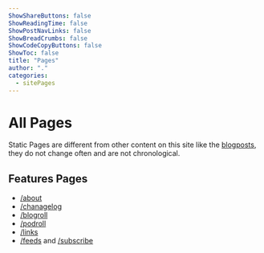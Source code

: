 ```yaml
---
ShowShareButtons: false
ShowReadingTime: false
ShowPostNavLinks: false
ShowBreadCrumbs: false
ShowCodeCopyButtons: false
ShowToc: false
title: "Pages"
author: "."
categories:
  - sitePages
---
```


# All Pages

Static Pages are different from other content on this site like the [blogposts](/posts), they do not change often and are not chronological.

## Features Pages

* [/about](/about)
* [/chanagelog](/changelog)
* [/blogroll](/blogroll.xml)
* [/podroll](/podroll.xml)
* [/links](/links)
* [/feeds](/feeds) and [/subscribe](/subscribe)

